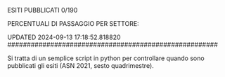 ESITI PUBBLICATI 0/190 

PERCENTUALI DI PASSAGGIO PER SETTORE:

UPDATED 2024-09-13 17:18:52.818820
###################################################### 

Si tratta di un semplice script in python per controllare quando sono pubblicati gli esiti (ASN 2021, sesto quadrimestre).

